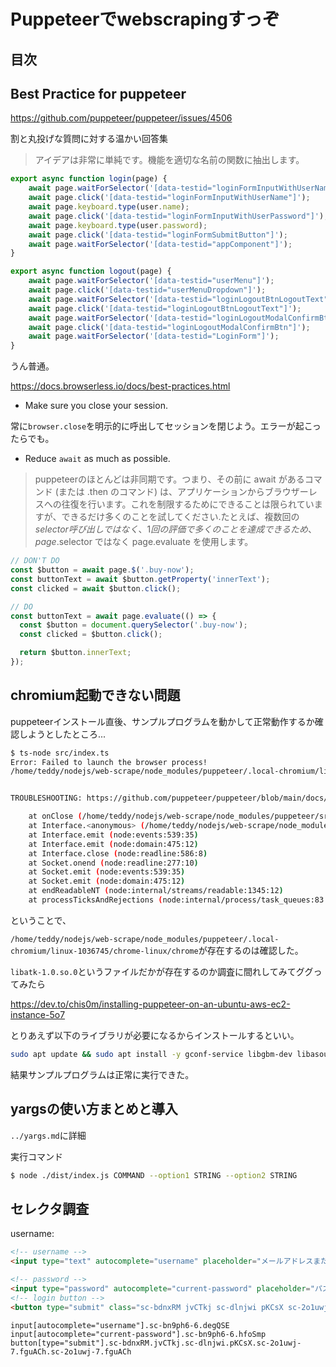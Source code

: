 # Puppeteerでwebscrapingすっぞ

## 目次

## Best Practice for puppeteer

https://github.com/puppeteer/puppeteer/issues/4506

割と丸投げな質問に対する温かい回答集

> アイデアは非常に単純です。機能を適切な名前の関数に抽出します。

```JavaScript
export async function login(page) {
    await page.waitForSelector('[data-testid="loginFormInputWithUserName"]');
    await page.click('[data-testid="loginFormInputWithUserName"]');
    await page.keyboard.type(user.name);
    await page.click('[data-testid="loginFormInputWithUserPassword"]');
    await page.keyboard.type(user.password);
    await page.click('[data-testid="loginFormSubmitButton"]');
    await page.waitForSelector('[data-testid="appComponent"]');
}

export async function logout(page) {
    await page.waitForSelector('[data-testid="userMenu"]');
    await page.click('[data-testid="userMenuDropdown"]');
    await page.waitForSelector('[data-testid="loginLogoutBtnLogoutText"]');
    await page.click('[data-testid="loginLogoutBtnLogoutText"]');
    await page.waitForSelector('[data-testid="loginLogoutModalConfirmBtn"]');
    await page.click('[data-testid="loginLogoutModalConfirmBtn"]');
    await page.waitForSelector('[data-testid="LoginForm"]');
}
```

うん普通。

https://docs.browserless.io/docs/best-practices.html

- Make sure you close your session. 

常に`browser.close`を明示的に呼出してセッションを閉じよう。エラーが起こったらでも。

- Reduce `await` as much as possible.

> puppeteerのほとんどは非同期です。つまり、その前に await があるコマンド (または .then のコマンド) は、アプリケーションからブラウザーレスへの往復を行います。これを制限するためにできることは限られていますが、できるだけ多くのことを試してください.たとえば、複数回の $selector 呼び出しではなく、1 回の評価で多くのことを達成できるため、page.$selector ではなく page.evaluate を使用します。

```JavaScript
// DON'T DO
const $button = await page.$('.buy-now');
const buttonText = await $button.getProperty('innerText');
const clicked = await $button.click();

// DO
const buttonText = await page.evaluate(() => {
  const $button = document.querySelector('.buy-now');
  const clicked = $button.click();

  return $button.innerText;
});
```

## chromium起動できない問題

puppeteerインストール直後、サンプルプログラムを動かして正常動作するか確認しようとしたところ...

```bash
$ ts-node src/index.ts
Error: Failed to launch the browser process!
/home/teddy/nodejs/web-scrape/node_modules/puppeteer/.local-chromium/linux-1036745/chrome-linux/chrome: error while loading shared libraries: libatk-1.0.so.0: cannot open shared object file: No such file or directory


TROUBLESHOOTING: https://github.com/puppeteer/puppeteer/blob/main/docs/troubleshooting.md

    at onClose (/home/teddy/nodejs/web-scrape/node_modules/puppeteer/src/node/BrowserRunner.ts:306:9)
    at Interface.<anonymous> (/home/teddy/nodejs/web-scrape/node_modules/puppeteer/src/node/BrowserRunner.ts:292:16)
    at Interface.emit (node:events:539:35)
    at Interface.emit (node:domain:475:12)
    at Interface.close (node:readline:586:8)
    at Socket.onend (node:readline:277:10)
    at Socket.emit (node:events:539:35)
    at Socket.emit (node:domain:475:12)
    at endReadableNT (node:internal/streams/readable:1345:12)
    at processTicksAndRejections (node:internal/process/task_queues:83:21)
```

ということで、

`/home/teddy/nodejs/web-scrape/node_modules/puppeteer/.local-chromium/linux-1036745/chrome-linux/chrome`が存在するのは確認した。

`libatk-1.0.so.0`というファイルだかが存在するのか調査に間れしてみてググってみたら

https://dev.to/chis0m/installing-puppeteer-on-an-ubuntu-aws-ec2-instance-5o7

とりあえず以下のライブラリが必要になるからインストールするといい。

```bash
sudo apt update && sudo apt install -y gconf-service libgbm-dev libasound2 libatk1.0-0 libc6 libcairo2 libcups2 libdbus-1-3 libexpat1 libfontconfig1 libgcc1 libgconf-2-4 libgdk-pixbuf2.0-0 libglib2.0-0 libgtk-3-0 libnspr4 libpango-1.0-0 libpangocairo-1.0-0 libstdc++6 libx11-6 libx11-xcb1 libxcb1 libxcomposite1 libxcursor1 libxdamage1 libxext6 libxfixes3 libxi6 libxrandr2 libxrender1 libxss1 libxtst6 ca-certificates fonts-liberation libappindicator1 libnss3 lsb-release xdg-utils wget

```

結果サンプルプログラムは正常に実行できた。

## yargsの使い方まとめと導入

`../yargs.md`に詳細

実行コマンド

```bash
$ node ./dist/index.js COMMAND --option1 STRING --option2 STRING
```



## セレクタ調査

username:

```html
<!-- username -->
<input type="text" autocomplete="username" placeholder="メールアドレスまたはpixiv ID" autocapitalize="none" class="sc-bn9ph6-6 degQSE" value="contradiction.losing@gmail.com">

<!-- password -->
<input type="password" autocomplete="current-password" placeholder="パスワード" autocapitalize="none" class="sc-bn9ph6-6 hfoSmp" value="dentalhealth1111">
<!-- login button -->
<button type="submit" class="sc-bdnxRM jvCTkj sc-dlnjwi pKCsX sc-2o1uwj-7 fguACh sc-2o1uwj-7 fguACh" height="40">ログイン</button>
```

`input[autocomplete="username"].sc-bn9ph6-6.degQSE`
`input[autocomplete="current-password"].sc-bn9ph6-6.hfoSmp`
`button[type="submit"].sc-bdnxRM.jvCTkj.sc-dlnjwi.pKCsX.sc-2o1uwj-7.fguACh.sc-2o1uwj-7.fguACh`